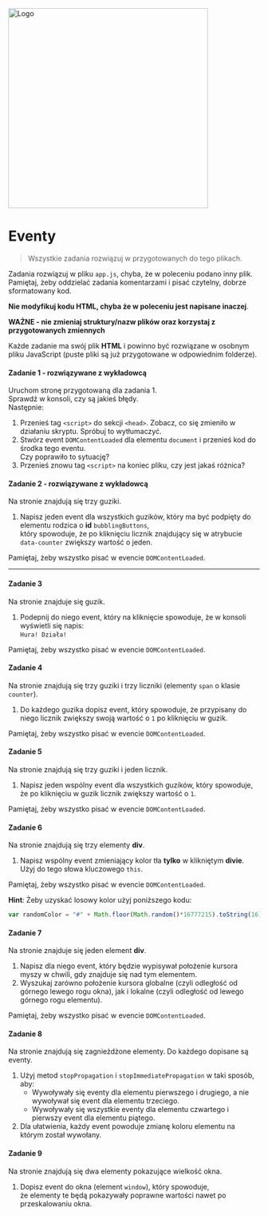 <img alt="Logo" src="http://coderslab.pl/svg/logo-coderslab.svg" width="400">

#  Eventy

> Wszystkie zadania rozwiązuj w przygotowanych do tego plikach.

Zadania rozwiązuj w pliku `app.js`, chyba, że w poleceniu podano inny plik.
Pamiętaj, żeby oddzielać zadania komentarzami i pisać czytelny, dobrze sformatowany kod.  

**Nie modyfikuj kodu HTML, chyba że w poleceniu jest napisane inaczej**.

**WAŻNE -  nie zmieniaj struktury/nazw plików oraz korzystaj z przygotowanych zmiennych**

Każde zadanie ma swój plik **HTML** i powinno być rozwiązane w osobnym pliku JavaScript (puste pliki są już przygotowane w odpowiednim folderze).

#### Zadanie 1 - rozwiązywane z wykładowcą

Uruchom stronę przygotowaną dla zadania 1.  
Sprawdź w konsoli, czy są jakieś błędy.  
Następnie:
1. Przenieś tag ```<script>``` do sekcji ```<head>```. Zobacz, co się zmieniło w działaniu skryptu. Spróbuj to wytłumaczyć.
2. Stwórz event ```DOMContentLoaded``` dla elementu ```document``` i przenieś kod do środka tego eventu.  
   Czy poprawiło to sytuację?
3. Przenieś znowu tag ```<script>``` na koniec pliku, czy jest jakaś różnica?

#### Zadanie 2 - rozwiązywane z wykładowcą

Na stronie znajdują się trzy guziki.
1. Napisz jeden event dla wszystkich guzików, który ma być podpięty do elementu rodzica o **id** ```bubblingButtons```,  
   który spowoduje, że po kliknięciu licznik znajdujący się w atrybucie ```data-counter``` zwiększy wartość o jeden.

Pamiętaj, żeby wszystko pisać w evencie ```DOMContentLoaded```.

-------------------------------------------------------------------------------

#### Zadanie 3

Na stronie znajduje się guzik.  
1. Podepnij do niego event, który na kliknięcie spowoduje, że w konsoli wyświetli się napis:  
   `Hura! Działa!`
  
Pamiętaj, żeby wszystko pisać w evencie ```DOMContentLoaded```.

#### Zadanie 4

Na stronie znajdują się trzy guziki i trzy liczniki (elementy ```span``` o klasie ```counter```).
1. Do każdego guzika dopisz event, który spowoduje, że przypisany do niego licznik zwiększy swoją wartość o `1` po kliknięciu w guzik.

Pamiętaj, żeby wszystko pisać w evencie ```DOMContentLoaded```.

#### Zadanie 5

Na stronie znajdują się trzy guziki i jeden licznik.

1. Napisz jeden wspólny event dla wszystkich guzików, który spowoduje, że po kliknięciu w guzik licznik zwiększy wartość o `1`.

Pamiętaj, żeby wszystko pisać w evencie ```DOMContentLoaded```.

#### Zadanie 6

Na stronie znajdują się trzy elementy **div**.
1. Napisz wspólny event zmieniający kolor tła **tylko** w klikniętym **divie**.  
   Użyj do tego słowa kluczowego ```this```.
   
Pamiętaj, żeby wszystko pisać w evencie ```DOMContentLoaded```.

**Hint**:
Żeby uzyskać losowy kolor użyj poniższego kodu:
```JavaScript
var randomColor = "#" + Math.floor(Math.random()*16777215).toString(16);
```

#### Zadanie 7

Na stronie znajduje się jeden element **div**.
1. Napisz dla niego event, który będzie wypisywał położenie kursora myszy w chwili, gdy znajduje się nad tym elementem.
2. Wyszukaj zarówno położenie kursora globalne (czyli odległość od górnego lewego rogu okna), jak i lokalne (czyli odległość od lewego górnego rogu elementu).

Pamiętaj, żeby wszystko pisać w evencie ```DOMContentLoaded```.

#### Zadanie 8

Na stronie znajdują się zagnieżdżone elementy. Do każdego dopisane są eventy.
1. Użyj metod ```stopPropagation``` i ```stopImmediatePropagation``` w taki sposób, aby:
   * Wywoływały się eventy dla elementu pierwszego i drugiego, a nie wywoływał się event dla elementu trzeciego.
   * Wywoływały się wszystkie eventy dla elementu czwartego i pierwszy event dla elementu piątego.
2. Dla ułatwienia, każdy event powoduje zmianę koloru elementu na którym został wywołany.

#### Zadanie 9

Na stronie znajdują się dwa elementy pokazujące wielkość okna.
1. Dopisz event do okna (element ```window```), który spowoduje,  
   że elementy te będą pokazywały poprawne wartości nawet po przeskalowaniu okna.
